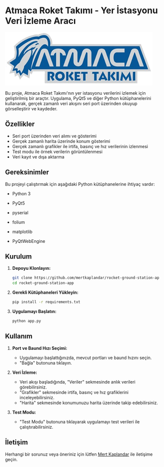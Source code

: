 # Atmaca Roket Takımı - Yer İstasyonu Veri İzleme Aracı

![Logo](resources/logo.png)

Bu proje, Atmaca Roket Takımı'nın yer istasyonu verilerini izlemek için geliştirilmiş bir araçtır. Uygulama, PyQt5 ve diğer Python kütüphanelerini kullanarak, gerçek zamanlı veri akışını seri port üzerinden okuyup görselleştirir ve kaydeder.

## Özellikler

- Seri port üzerinden veri alımı ve gösterimi
- Gerçek zamanlı harita üzerinde konum gösterimi
- Gerçek zamanlı grafikler ile irtifa, basınç ve hız verilerinin izlenmesi
- Test modu ile örnek verilerin görüntülenmesi
- Veri kayıt ve dışa aktarma

## Gereksinimler

Bu projeyi çalıştırmak için aşağıdaki Python kütüphanelerine ihtiyaç vardır:

- Python 3

- PyQt5
- pyserial
- folium
- matplotlib
- PyQtWebEngine

## Kurulum

1. **Depoyu Klonlayın:**

    ```sh
    git clone https://github.com/mertkaplandar/rocket-ground-station-app.git
    cd rocket-ground-station-app
    ```

2. **Gerekli Kütüphaneleri Yükleyin:**

    ```sh
    pip install -r requirements.txt
    ```

3. **Uygulamayı Başlatın:**

    ```sh
    python app.py
    ```

## Kullanım

1. **Port ve Baund Hızı Seçimi:**
   - Uygulamayı başlattığınızda, mevcut portları ve baund hızını seçin.
   - "Bağla" butonuna tıklayın.

2. **Veri İzleme:**
   - Veri akışı başladığında, "Veriler" sekmesinde anlık verileri görebilirsiniz.
   - "Grafikler" sekmesinde irtifa, basınç ve hız grafiklerini inceleyebilirsiniz.
   - "Harita" sekmesinde konumunuzu harita üzerinde takip edebilirsiniz.

3. **Test Modu:**
   - "Test Modu" butonuna tıklayarak uygulamayı test verileri ile çalıştırabilirsiniz.


## İletişim

Herhangi bir sorunuz veya öneriniz için lütfen [Mert Kaplandar](https://github.com/mertkaplandar) ile iletişime geçin.
